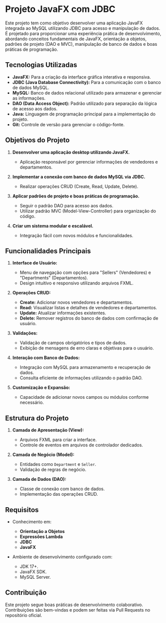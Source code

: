 # Projeto JavaFX com JDBC

Este projeto tem como objetivo desenvolver uma aplicação JavaFX integrada ao MySQL utilizando JDBC para acesso e manipulação de dados. É projetado para proporcionar uma experiência prática de desenvolvimento, abordando conceitos fundamentais de JavaFX, orientação a objetos, padrões de projeto (DAO e MVC), manipulação de banco de dados e boas práticas de programação.

## Tecnologias Utilizadas

* **JavaFX:** Para a criação da interface gráfica interativa e responsiva.
* **JDBC (Java Database Connectivity):** Para a comunicação com o banco de dados MySQL.
* **MySQL:** Banco de dados relacional utilizado para armazenar e gerenciar as informações.
* **DAO (Data Access Object):** Padrão utilizado para separação da lógica de acesso aos dados.
* **Java:** Linguagem de programação principal para a implementação do projeto.
* **Git:** Controle de versão para gerenciar o código-fonte.

## Objetivos do Projeto

1. **Desenvolver uma aplicação desktop utilizando JavaFX.**

   * Aplicação responsável por gerenciar informações de vendedores e departamentos.
2. **Implementar a conexão com banco de dados MySQL via JDBC.**

   * Realizar operações CRUD (Create, Read, Update, Delete).
3. **Aplicar padrões de projeto e boas práticas de programação.**

   * Seguir o padrão DAO para acesso aos dados.
   * Utilizar padrão MVC (Model-View-Controller) para organização do código.
4. **Criar um sistema modular e escalável.**

   * Integração fácil com novos módulos e funcionalidades.

## Funcionalidades Principais

1. **Interface de Usuário:**

   * Menu de navegação com opções para "Sellers" (Vendedores) e "Departments" (Departamentos).
   * Design intuitivo e responsivo utilizando arquivos FXML.

2. **Operações CRUD:**

   * **Create:** Adicionar novos vendedores e departamentos.
   * **Read:** Visualizar listas e detalhes de vendedores e departamentos.
   * **Update:** Atualizar informações existentes.
   * **Delete:** Remover registros do banco de dados com confirmação de usuário.

3. **Validações:**

   * Validação de campos obrigatórios e tipos de dados.
   * Exibição de mensagens de erro claras e objetivas para o usuário.

4. **Interação com Banco de Dados:**

   * Integração com MySQL para armazenamento e recuperação de dados.
   * Consulta eficiente de informações utilizando o padrão DAO.

5. **Customização e Expansão:**

   * Capacidade de adicionar novos campos ou módulos conforme necessário.

## Estrutura do Projeto

1. **Camada de Apresentação (View):**

   * Arquivos FXML para criar a interface.
   * Controle de eventos em arquivos de controlador dedicados.

2. **Camada de Negócio (Model):**

   * Entidades como `Department` e `Seller`.
   * Validação de regras de negócio.

3. **Camada de Dados (DAO):**

   * Classe de conexão com banco de dados.
   * Implementação das operações CRUD.

## Requisitos

* Conhecimento em:

  * **Orientação a Objetos**
  * **Expressões Lambda**
  * **JDBC**
  * **JavaFX**
* Ambiente de desenvolvimento configurado com:

  * JDK 17+.
  * JavaFX SDK.
  * MySQL Server.

## Contribuição

Este projeto segue boas práticas de desenvolvimento colaborativo. Contribuições são bem-vindas e podem ser feitas via Pull Requests no repositório oficial.

